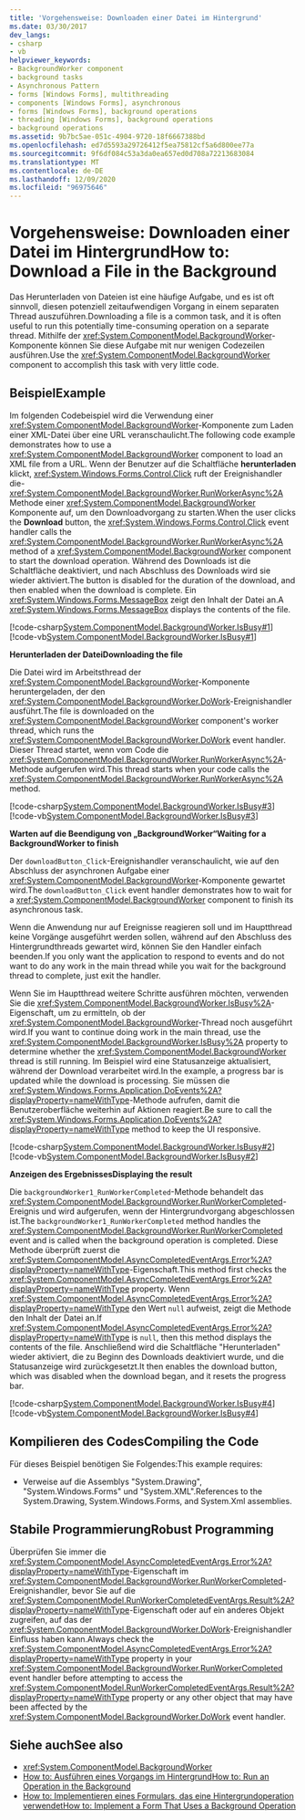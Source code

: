 ```yaml
---
title: 'Vorgehensweise: Downloaden einer Datei im Hintergrund'
ms.date: 03/30/2017
dev_langs:
- csharp
- vb
helpviewer_keywords:
- BackgroundWorker component
- background tasks
- Asynchronous Pattern
- forms [Windows Forms], multithreading
- components [Windows Forms], asynchronous
- forms [Windows Forms], background operations
- threading [Windows Forms], background operations
- background operations
ms.assetid: 9b7bc5ae-051c-4904-9720-18f6667388bd
ms.openlocfilehash: ed7d5593a29726412f5ea75812cf5a6d800ee77a
ms.sourcegitcommit: 9f6df084c53a3da0ea657ed0d708a72213683084
ms.translationtype: MT
ms.contentlocale: de-DE
ms.lasthandoff: 12/09/2020
ms.locfileid: "96975646"
---
```

# <a name="how-to-download-a-file-in-the-background"></a><span data-ttu-id="5bd0a-102">Vorgehensweise: Downloaden einer Datei im Hintergrund</span><span class="sxs-lookup"><span data-stu-id="5bd0a-102">How to: Download a File in the Background</span></span>
<span data-ttu-id="5bd0a-103">Das Herunterladen von Dateien ist eine häufige Aufgabe, und es ist oft sinnvoll, diesen potenziell zeitaufwendigen Vorgang in einem separaten Thread auszuführen.</span><span class="sxs-lookup"><span data-stu-id="5bd0a-103">Downloading a file is a common task, and it is often useful to run this potentially time-consuming operation on a separate thread.</span></span> <span data-ttu-id="5bd0a-104">Mithilfe der <xref:System.ComponentModel.BackgroundWorker>-Komponente können Sie diese Aufgabe mit nur wenigen Codezeilen ausführen.</span><span class="sxs-lookup"><span data-stu-id="5bd0a-104">Use the <xref:System.ComponentModel.BackgroundWorker> component to accomplish this task with very little code.</span></span>  
  
## <a name="example"></a><span data-ttu-id="5bd0a-105">Beispiel</span><span class="sxs-lookup"><span data-stu-id="5bd0a-105">Example</span></span>  
 <span data-ttu-id="5bd0a-106">Im folgenden Codebeispiel wird die Verwendung einer <xref:System.ComponentModel.BackgroundWorker>-Komponente zum Laden einer XML-Datei über eine URL veranschaulicht.</span><span class="sxs-lookup"><span data-stu-id="5bd0a-106">The following code example demonstrates how to use a <xref:System.ComponentModel.BackgroundWorker> component to load an XML file from a URL.</span></span> <span data-ttu-id="5bd0a-107">Wenn der Benutzer auf die Schaltfläche **herunterladen** klickt, <xref:System.Windows.Forms.Control.Click> ruft der Ereignishandler die- <xref:System.ComponentModel.BackgroundWorker.RunWorkerAsync%2A> Methode einer <xref:System.ComponentModel.BackgroundWorker> Komponente auf, um den Downloadvorgang zu starten.</span><span class="sxs-lookup"><span data-stu-id="5bd0a-107">When the user clicks the **Download** button, the <xref:System.Windows.Forms.Control.Click> event handler calls the <xref:System.ComponentModel.BackgroundWorker.RunWorkerAsync%2A> method of a <xref:System.ComponentModel.BackgroundWorker> component to start the download operation.</span></span> <span data-ttu-id="5bd0a-108">Während des Downloads ist die Schaltfläche deaktiviert, und nach Abschluss des Downloads wird sie wieder aktiviert.</span><span class="sxs-lookup"><span data-stu-id="5bd0a-108">The button is disabled for the duration of the download, and then enabled when the download is complete.</span></span> <span data-ttu-id="5bd0a-109">Ein <xref:System.Windows.Forms.MessageBox> zeigt den Inhalt der Datei an.</span><span class="sxs-lookup"><span data-stu-id="5bd0a-109">A <xref:System.Windows.Forms.MessageBox> displays the contents of the file.</span></span>  
  
 [!code-csharp[System.ComponentModel.BackgroundWorker.IsBusy#1](~/samples/snippets/csharp/VS_Snippets_Winforms/System.ComponentModel.BackgroundWorker.IsBusy/CS/Form1.cs#1)]
 [!code-vb[System.ComponentModel.BackgroundWorker.IsBusy#1](~/samples/snippets/visualbasic/VS_Snippets_Winforms/System.ComponentModel.BackgroundWorker.IsBusy/VB/Form1.vb#1)]  
  
 <span data-ttu-id="5bd0a-110">**Herunterladen der Datei**</span><span class="sxs-lookup"><span data-stu-id="5bd0a-110">**Downloading the file**</span></span>  
  
 <span data-ttu-id="5bd0a-111">Die Datei wird im Arbeitsthread der <xref:System.ComponentModel.BackgroundWorker>-Komponente heruntergeladen, der den <xref:System.ComponentModel.BackgroundWorker.DoWork>-Ereignishandler ausführt.</span><span class="sxs-lookup"><span data-stu-id="5bd0a-111">The file is downloaded on the <xref:System.ComponentModel.BackgroundWorker> component's worker thread, which runs the <xref:System.ComponentModel.BackgroundWorker.DoWork> event handler.</span></span> <span data-ttu-id="5bd0a-112">Dieser Thread startet, wenn vom Code die <xref:System.ComponentModel.BackgroundWorker.RunWorkerAsync%2A>-Methode aufgerufen wird.</span><span class="sxs-lookup"><span data-stu-id="5bd0a-112">This thread starts when your code calls the <xref:System.ComponentModel.BackgroundWorker.RunWorkerAsync%2A> method.</span></span>  
  
 [!code-csharp[System.ComponentModel.BackgroundWorker.IsBusy#3](~/samples/snippets/csharp/VS_Snippets_Winforms/System.ComponentModel.BackgroundWorker.IsBusy/CS/Form1.cs#3)]
 [!code-vb[System.ComponentModel.BackgroundWorker.IsBusy#3](~/samples/snippets/visualbasic/VS_Snippets_Winforms/System.ComponentModel.BackgroundWorker.IsBusy/VB/Form1.vb#3)]  
  
 <span data-ttu-id="5bd0a-113">**Warten auf die Beendigung von „BackgroundWorker“**</span><span class="sxs-lookup"><span data-stu-id="5bd0a-113">**Waiting for a BackgroundWorker to finish**</span></span>  
  
 <span data-ttu-id="5bd0a-114">Der `downloadButton_Click`-Ereignishandler veranschaulicht, wie auf den Abschluss der asynchronen Aufgabe einer <xref:System.ComponentModel.BackgroundWorker>-Komponente gewartet wird.</span><span class="sxs-lookup"><span data-stu-id="5bd0a-114">The `downloadButton_Click` event handler demonstrates how to wait for a <xref:System.ComponentModel.BackgroundWorker> component to finish its asynchronous task.</span></span>  
  
 <span data-ttu-id="5bd0a-115">Wenn die Anwendung nur auf Ereignisse reagieren soll und im Hauptthread keine Vorgänge ausgeführt werden sollen, während auf den Abschluss des Hintergrundthreads gewartet wird, können Sie den Handler einfach beenden.</span><span class="sxs-lookup"><span data-stu-id="5bd0a-115">If you only want the application to respond to events and do not want to do any work in the main thread while you wait for the background thread to complete, just exit the handler.</span></span>  
  
 <span data-ttu-id="5bd0a-116">Wenn Sie im Hauptthread weitere Schritte ausführen möchten, verwenden Sie die <xref:System.ComponentModel.BackgroundWorker.IsBusy%2A>-Eigenschaft, um zu ermitteln, ob der <xref:System.ComponentModel.BackgroundWorker>-Thread noch ausgeführt wird.</span><span class="sxs-lookup"><span data-stu-id="5bd0a-116">If you want to continue doing work in the main thread, use the <xref:System.ComponentModel.BackgroundWorker.IsBusy%2A> property to determine whether the <xref:System.ComponentModel.BackgroundWorker> thread is still running.</span></span> <span data-ttu-id="5bd0a-117">Im Beispiel wird eine Statusanzeige aktualisiert, während der Download verarbeitet wird.</span><span class="sxs-lookup"><span data-stu-id="5bd0a-117">In the example, a progress bar is updated while the download is processing.</span></span> <span data-ttu-id="5bd0a-118">Sie müssen die <xref:System.Windows.Forms.Application.DoEvents%2A?displayProperty=nameWithType>-Methode aufrufen, damit die Benutzeroberfläche weiterhin auf Aktionen reagiert.</span><span class="sxs-lookup"><span data-stu-id="5bd0a-118">Be sure to call the <xref:System.Windows.Forms.Application.DoEvents%2A?displayProperty=nameWithType> method to keep the UI responsive.</span></span>  
  
 [!code-csharp[System.ComponentModel.BackgroundWorker.IsBusy#2](~/samples/snippets/csharp/VS_Snippets_Winforms/System.ComponentModel.BackgroundWorker.IsBusy/CS/Form1.cs#2)]
 [!code-vb[System.ComponentModel.BackgroundWorker.IsBusy#2](~/samples/snippets/visualbasic/VS_Snippets_Winforms/System.ComponentModel.BackgroundWorker.IsBusy/VB/Form1.vb#2)]  
  
 <span data-ttu-id="5bd0a-119">**Anzeigen des Ergebnisses**</span><span class="sxs-lookup"><span data-stu-id="5bd0a-119">**Displaying the result**</span></span>  
  
 <span data-ttu-id="5bd0a-120">Die `backgroundWorker1_RunWorkerCompleted`-Methode behandelt das <xref:System.ComponentModel.BackgroundWorker.RunWorkerCompleted>-Ereignis und wird aufgerufen, wenn der Hintergrundvorgang abgeschlossen ist.</span><span class="sxs-lookup"><span data-stu-id="5bd0a-120">The `backgroundWorker1_RunWorkerCompleted` method handles the <xref:System.ComponentModel.BackgroundWorker.RunWorkerCompleted> event and is called when the background operation is completed.</span></span> <span data-ttu-id="5bd0a-121">Diese Methode überprüft zuerst die <xref:System.ComponentModel.AsyncCompletedEventArgs.Error%2A?displayProperty=nameWithType>-Eigenschaft.</span><span class="sxs-lookup"><span data-stu-id="5bd0a-121">This method first checks the <xref:System.ComponentModel.AsyncCompletedEventArgs.Error%2A?displayProperty=nameWithType> property.</span></span> <span data-ttu-id="5bd0a-122">Wenn <xref:System.ComponentModel.AsyncCompletedEventArgs.Error%2A?displayProperty=nameWithType> den Wert `null` aufweist, zeigt die Methode den Inhalt der Datei an.</span><span class="sxs-lookup"><span data-stu-id="5bd0a-122">If <xref:System.ComponentModel.AsyncCompletedEventArgs.Error%2A?displayProperty=nameWithType> is `null`, then this method displays the contents of the file.</span></span> <span data-ttu-id="5bd0a-123">Anschließend wird die Schaltfläche "Herunterladen" wieder aktiviert, die zu Beginn des Downloads deaktiviert wurde, und die Statusanzeige wird zurückgesetzt.</span><span class="sxs-lookup"><span data-stu-id="5bd0a-123">It then enables the download button, which was disabled when the download began, and it resets the progress bar.</span></span>  
  
 [!code-csharp[System.ComponentModel.BackgroundWorker.IsBusy#4](~/samples/snippets/csharp/VS_Snippets_Winforms/System.ComponentModel.BackgroundWorker.IsBusy/CS/Form1.cs#4)]
 [!code-vb[System.ComponentModel.BackgroundWorker.IsBusy#4](~/samples/snippets/visualbasic/VS_Snippets_Winforms/System.ComponentModel.BackgroundWorker.IsBusy/VB/Form1.vb#4)]  
  
## <a name="compiling-the-code"></a><span data-ttu-id="5bd0a-124">Kompilieren des Codes</span><span class="sxs-lookup"><span data-stu-id="5bd0a-124">Compiling the Code</span></span>  
 <span data-ttu-id="5bd0a-125">Für dieses Beispiel benötigen Sie Folgendes:</span><span class="sxs-lookup"><span data-stu-id="5bd0a-125">This example requires:</span></span>  
  
- <span data-ttu-id="5bd0a-126">Verweise auf die Assemblys "System.Drawing", "System.Windows.Forms" und "System.XML".</span><span class="sxs-lookup"><span data-stu-id="5bd0a-126">References to the System.Drawing, System.Windows.Forms, and System.Xml assemblies.</span></span>  
  
## <a name="robust-programming"></a><span data-ttu-id="5bd0a-127">Stabile Programmierung</span><span class="sxs-lookup"><span data-stu-id="5bd0a-127">Robust Programming</span></span>  
 <span data-ttu-id="5bd0a-128">Überprüfen Sie immer die <xref:System.ComponentModel.AsyncCompletedEventArgs.Error%2A?displayProperty=nameWithType>-Eigenschaft im <xref:System.ComponentModel.BackgroundWorker.RunWorkerCompleted>-Ereignishandler, bevor Sie auf die <xref:System.ComponentModel.RunWorkerCompletedEventArgs.Result%2A?displayProperty=nameWithType>-Eigenschaft oder auf ein anderes Objekt zugreifen, auf das der <xref:System.ComponentModel.BackgroundWorker.DoWork>-Ereignishandler Einfluss haben kann.</span><span class="sxs-lookup"><span data-stu-id="5bd0a-128">Always check the <xref:System.ComponentModel.AsyncCompletedEventArgs.Error%2A?displayProperty=nameWithType> property in your <xref:System.ComponentModel.BackgroundWorker.RunWorkerCompleted> event handler before attempting to access the <xref:System.ComponentModel.RunWorkerCompletedEventArgs.Result%2A?displayProperty=nameWithType> property or any other object that may have been affected by the <xref:System.ComponentModel.BackgroundWorker.DoWork> event handler.</span></span>  
  
## <a name="see-also"></a><span data-ttu-id="5bd0a-129">Siehe auch</span><span class="sxs-lookup"><span data-stu-id="5bd0a-129">See also</span></span>

- <xref:System.ComponentModel.BackgroundWorker>
- [<span data-ttu-id="5bd0a-130">How to: Ausführen eines Vorgangs im Hintergrund</span><span class="sxs-lookup"><span data-stu-id="5bd0a-130">How to: Run an Operation in the Background</span></span>](how-to-run-an-operation-in-the-background.md)
- [<span data-ttu-id="5bd0a-131">How to: Implementieren eines Formulars, das eine Hintergrundoperation verwendet</span><span class="sxs-lookup"><span data-stu-id="5bd0a-131">How to: Implement a Form That Uses a Background Operation</span></span>](how-to-implement-a-form-that-uses-a-background-operation.md)
